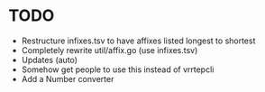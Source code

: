 # TODO
* Restructure infixes.tsv to have affixes listed longest to shortest
* Completely rewrite util/affix.go (use infixes.tsv)
* Updates (auto)
* Somehow get people to use this instead of vrrtepcli
* Add a Number converter
